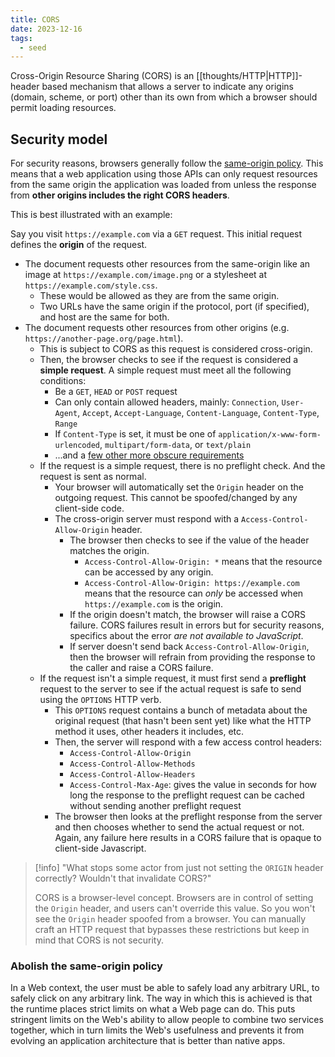 ```yaml
---
title: CORS
date: 2023-12-16
tags:
  - seed
---
```

Cross-Origin Resource Sharing (CORS) is an [[thoughts/HTTP|HTTP]]-header based mechanism that allows a server to indicate any origins (domain, scheme, or port) other than its own from which a browser should permit loading resources.

## Security model
For security reasons, browsers generally follow the [same-origin policy](https://developer.mozilla.org/en-US/docs/Web/Security/Same-origin_policy). This means that a web application using those APIs can only request resources from the same origin the application was loaded from unless the response from **other origins includes the right CORS headers**.

This is best illustrated with an example:

Say you visit `https://example.com` via a `GET` request. This initial request defines the **origin** of the request.
- The document requests other resources from the same-origin like an image at `https://example.com/image.png` or a stylesheet at `https://example.com/style.css`.
	- These would be allowed as they are from the same origin.
	- Two URLs have the same origin if the protocol, port (if specified), and host are the same for both.
- The document requests other resources from other origins (e.g. `https://another-page.org/page.html`).
	- This is subject to CORS as this request is considered cross-origin.
	- Then, the browser checks to see if the request is considered a **simple request**. A simple request must meet all the following conditions:
		- Be a `GET`, `HEAD` or `POST` request
		- Can only contain allowed headers, mainly: `Connection`, `User-Agent`, `Accept`, `Accept-Language`, `Content-Language`, `Content-Type`, `Range`
		- If `Content-Type` is set, it must be one of `application/x-www-form-urlencoded`, `multipart/form-data`, or `text/plain`
		- ...and a [few other more obscure requirements](https://developer.mozilla.org/en-US/docs/Web/HTTP/CORS#simple_requests)
	- If the request is a simple request, there is no preflight check. And the request is sent as normal.
		- Your browser will automatically set the `Origin` header on the outgoing request. This cannot be spoofed/changed by any client-side code.
		- The cross-origin server must respond with a `Access-Control-Allow-Origin` header.
			- The browser then checks to see if the value of the header matches the origin.
				- `Access-Control-Allow-Origin: *` means that the resource can be accessed by any origin.
				- `Access-Control-Allow-Origin: https://example.com` means that the resource can _only_ be accessed when `https://example.com` is the origin.
			- If the origin doesn't match, the browser will raise a CORS failure. CORS failures result in errors but for security reasons, specifics about the error _are not available to JavaScript_.
			- If server doesn't send back `Access-Control-Allow-Origin`, then the browser will refrain from providing the response to the caller and raise a CORS failure.
	- If the request isn't a simple request, it must first send a **preflight** request to the server to see if the actual request is safe to send using the `OPTIONS` HTTP verb.
		- This `OPTIONS` request contains a bunch of metadata about the original request (that hasn't been sent yet) like what the HTTP method it uses, other headers it includes, etc.
		- Then, the server will respond with a few access control headers:
			- `Access-Control-Allow-Origin`
			- `Access-Control-Allow-Methods`
			- `Access-Control-Allow-Headers`
			- `Access-Control-Max-Age`: gives the value in seconds for how long the response to the preflight request can be cached without sending another preflight request
		- The browser then looks at the preflight response from the server and then chooses whether to send the actual request or not. Again, any failure here results in a CORS failure that is opaque to client-side Javascript.

> [!info]
> "What stops some actor from just not setting the `ORIGIN` header correctly? Wouldn't that invalidate CORS?"
> 
> CORS is a browser-level concept. Browsers are in control of setting the `Origin` header, and users can't override this value. So you won't see the `Origin` header spoofed from a browser. You can manually craft an HTTP request that bypasses these restrictions but keep in mind that CORS is not security.

### Abolish the same-origin policy

In a Web context, the user must be able to safely load any arbitrary URL, to safely click on any arbitrary link. The way in which this is achieved is that the runtime places strict limits on what a Web page can do. This puts stringent limits on the Web's ability to allow people to combine two services together, which in turn limits the Web's usefulness and prevents it from evolving an application architecture that is better than native apps.